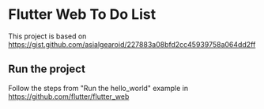 # Flutter Web To Do List

This project is based on https://gist.github.com/asialgearoid/227883a08bfd2cc45939758a064dd2ff

## Run the project

Follow the steps from "Run the hello_world" example in https://github.com/flutter/flutter_web

